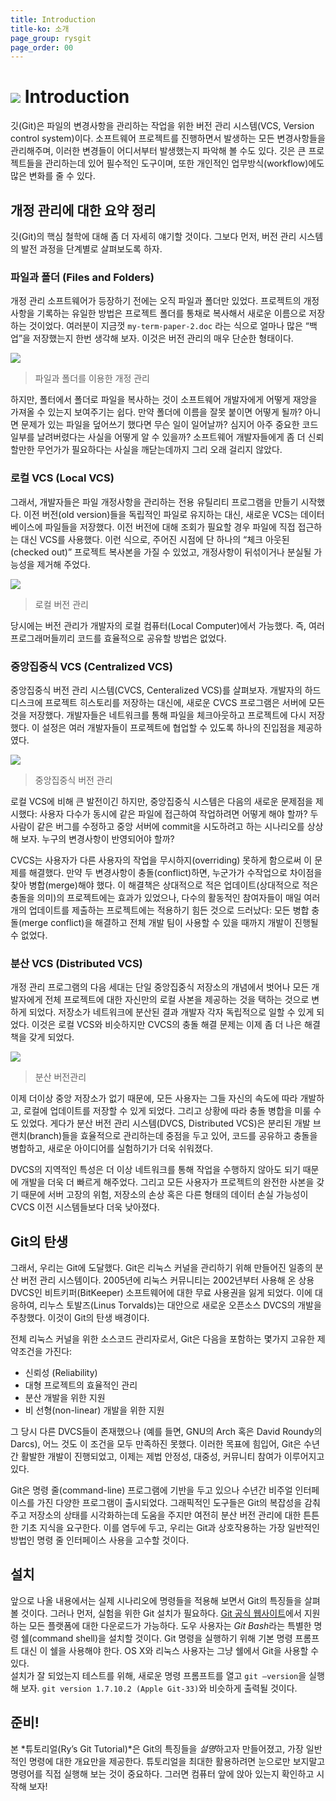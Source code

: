 ```yaml
---
title: Introduction
title-ko: 소개
page_group: rysgit
page_order: 00
---
```


![](images/index/introduction.png) Introduction
============

깃(Git)은 파일의 변경사항을 관리하는 작업을 위한 버전 관리 시스템(VCS, Version control system)이다. 
소프트웨어 프로젝트를 진행하면서 발생하는 모든 변경사항들을 관리해주며, 이러한 변경들이 어디서부터 발생했는지 파악해 볼 수도 있다. 
깃은 큰 프로젝트들을 관리하는데 있어 필수적인 도구이며, 또한 개인적인 업무방식(workflow)에도 많은 변화를 줄 수 있다.

## 개정 관리에 대한 요약 정리

깃(Git)의 핵심 철학에 대해 좀 더 자세히 얘기할 것이다. 
그보다 먼저, 버전 관리 시스템의 발전 과정을 단계별로 살펴보도록 하자.

### 파일과 폴더 (Files and Folders)

개정 관리 소프트웨어가 등장하기 전에는 오직 파일과 폴더만 있었다. 
프로젝트의 개정사항을 기록하는 유일한 방법은 프로젝트 폴더를 통채로 복사해서 새로운 이름으로 저장하는 것이었다. 
여러분이 지금껏 `my-term-paper-2.doc` 라는 식으로 얼마나 많은 “백업”을 저장했는지 한번 생각해 보자. 
이것은 버전 관리의 매우 단순한 형태이다.

![](images/00/0-1.png)
> 파일과 폴더를 이용한 개정 관리

하지만, 폴터에서 폴더로 파일을 복사하는 것이 소프트웨어 개발자에게 어떻게 재앙을 가져올 수 있는지 보여주기는 쉽다. 
만약 폴더에 이름을 잘못 붙이면 어떻게 될까? 아니면 문제가 있는 파일을 덮어쓰기 했다면 무슨 일이 일어날까? 
심지어 아주 중요한 코드 일부를 날려버렸다는 사실을 어떻게 알 수 있을까? 
소프트웨어 개발자들에게 좀 더 신뢰할만한 무언가가 필요하다는 사실을 깨닫는데까지 그리 오래 걸리지 않았다.

### 로컬 VCS (Local VCS)

그래서, 개발자들은 파일 개정사항을 관리하는 전용 유틸리티 프로그램을 만들기 시작했다. 
이전 버전(old version)들을 독립적인 파일로 유지하는 대신, 새로운 VCS는 데이터베이스에 파일들을 저장했다. 
이전 버전에 대해 조회가 필요할 경우 파일에 직접 접근하는 대신 VCS를 사용했다. 
이런 식으로, 주어진 시점에 단 하나의 “체크 아웃된(checked out)” 프로젝트 복사본을 가질 수 있었고, 
개정사항이 뒤섞이거나 분실될 가능성을 제거해 주었다.

![](images/00/0-2.png)
> 로컬 버전 관리

당시에는 버전 관리가 개발자의 로컬 컴퓨터(Local Computer)에서 가능했다. 
즉, 여러 프로그래머들끼리 코드를 효율적으로 공유할 방법은 없었다.

### 중앙집중식 VCS (Centralized VCS)

중앙집중식 버전 관리 시스템(CVCS, Centeralized VCS)를 살펴보자. 
개발자의 하드디스크에 프로젝트 히스토리를 저장하는 대신에, 새로운 CVCS 프로그램은 서버에 모든 것을 저장했다. 
개발자들은 네트워크를 통해 파일을 체크아웃하고 프로젝트에 다시 저장했다. 
이 설정은 여러 개발자들이 프로젝트에 협업할 수 있도록 하나의 진입점을 제공하였다.

![](images/00/0-3.png)
> 중앙집중식 버전 관리

로컬 VCS에 비해 큰 발전이긴 하지만, 중앙집중식 시스템은 다음의 새로운 문제점을 제시했다: 
사용자 다수가 동시에 같은 파일에 접근하여 작업하려면 어떻게 해야 할까? 
두 사람이 같은 버그를 수정하고 중앙 서버에 commit을 시도하려고 하는 시나리오를 상상해 보자. 
누구의 변경사항이 반영되어야 할까?

CVCS는 사용자가 다른 사용자의 작업을 무시하지(overriding) 못하게 함으로써 이 문제를 해결했다. 
만약 두 변경사항이 충돌(conflict)하면, 누군가가 수작업으로 차이점을 찾아 병합(merge)해야 했다. 
이 해결책은 상대적으로 적은 업데이트(상대적으로 적은 충돌을 의미)의 프로젝트에는 효과가 있었으나, 
다수의 활동적인 참여자들이 매일 여러 개의 업데이트를 제출하는 프로젝트에는 적용하기 힘든 것으로 드러났다: 
모든 병합 충돌(merge conflict)을 해결하고 전체 개발 팀이 사용할 수 있을 때까지 개발이 진행될 수 없었다.

### 분산 VCS (Distributed VCS)

개정 관리 프로그램의 다음 세대는 단일 중앙집중식 저장소의 개념에서 벗어나 모든 개발자에게 
전체 프로젝트에 대한 자신만의 로컬 사본을 제공하는 것을 택하는 것으로 변하게 되었다. 
저장소가 네트워크에 분산된 결과 개발자 각자 독립적으로 일할 수 있게 되었다. 
이것은 로컬 VCS와 비슷하지만 CVCS의 충돌 해결 문제는 이제 좀 더 나은 해결책을 갖게 되었다.

![](images/00/0-4.png)
> 분산 버전관리

이제 더이상 중앙 저장소가 없기 때문에, 모든 사용자는 그들 자신의 속도에 따라 개발하고, 
로컬에 업데이트를 저장할 수 있게 되었다. 그리고 상황에 따라 충돌 병합을 미룰 수 도 있었다. 
게다가 분산 버전 관리 시스템(DVCS, Distributed VCS)은 분리된 개발 브랜치(branch)들을 효율적으로 관리하는데 중점을 두고 있어, 
코드를 공유하고 충돌을 병합하고, 새로운 아이디어를 실험하기가 더욱 쉬워졌다.

DVCS의 지역적인 특성은 더 이상 네트워크를 통해 작업을 수행하지 않아도 되기 때문에 개발을 더욱 더 빠르게 해주었다. 
그리고 모든 사용자가 프로젝트의 완전한 사본을 갖기 때문에 서버 고장의 위험, 저장소의 손상 혹은 
다른 형태의 데이터 손실 가능성이 CVCS 이전 시스템들보다 더욱 낮아졌다.

## Git의 탄생

그래서, 우리는 Git에 도달했다. Git은 리눅스 커널을 관리하기 위해 만들어진 일종의 분산 버전 관리 시스템이다. 
2005년에 리눅스 커뮤니티는 2002년부터 사용해 온 상용 DVCS인 비트키퍼(BitKeeper) 소프트웨어에 대한 무료 사용권을 잃게 되었다. 
이에 대응하여, 리누스 토발즈(Linus Torvalds)는 대안으로 새로운 오픈소스 DVCS의 개발을 주창했다. 
이것이 Git의 탄생 배경이다.

전체 리눅스 커널을 위한 소스코드 관리자로서, Git은 다음을 포함하는 몇가지 고유한 제약조건을 가진다:

* 신뢰성 (Reliability)
* 대형 프로젝트의 효율적인 관리
* 분산 개발을 위한 지원
* 비 선형(non-linear) 개발을 위한 지원

그 당시 다른 DVCS들이 존재했으나 (예를 들면, GNU의 Arch 혹은 David Roundy의 Darcs), 
어느 것도 이 조건을 모두 만족하진 못했다. 
이러한 목표에 힘입어, Git은 수년간 활발한 개발이 진행되었고, 
이제는 제법 안정성, 대중성, 커뮤니티 참여가 이루어지고 있다.

Git은 명령 줄(command-line) 프로그램에 기반을 두고 있으나 수년간 비주얼 인터페이스를 가진 다양한 프로그램이 출시되었다. 
그래픽적인 도구들은 Git의 복잡성을 감춰주고 저장소의 상태를 시각화하는데 도움을 주지만 
여전히 분산 버전 관리에 대한 튼튼한 기초 지식을 요구한다. 
이를 염두에 두고, 우리는 Git과 상호작용하는 가장 일반적인 방법인 명령 줄 인터페이스 사용을 고수할 것이다.

## 설치

앞으로 나올 내용에서는 실제 시나리오에 명령들을 적용해 보면서 Git의 특징들을 살펴볼 것이다. 
그러나 먼저, 실험을 위한 Git 설치가 필요하다. 
[Git 공식 웹사이트](http://git-scm.com/)에서 지원하는 모든 플랫폼에 대한 다운로드가 가능하다. 
도우 사용자는 *Git Bash*라는 특별한 명령 쉘(command shell)을 설치할 것이다. 
Git 명령을 실행하기 위해 기본 명령 프롬프트 대신 이 쉘을 사용해야 한다. OS X와 리눅스 사용자는 그냥 쉘에서 Git을 사용할 수 있다.  
설치가 잘 되었는지 테스트를 위해, 새로운 명령 프롬프트를 열고 `git –version`을 실행해 보자. 
`git version 1.7.10.2 (Apple Git-33)`와 비슷하게 출력될 것이다.

## 준비!

본 *튜토리얼(Ry’s Git Tutorial)*은 Git의 특징들을 *설명*하고자 만들어졌고, 
가장 일반적인 명령에 대한 개요만을 제공한다. 
튜토리얼을 최대한 활용하려면 눈으로만 보지말고 명령어를 직접 실행해 보는 것이 중요하다. 
그러면 컴퓨터 앞에 앉아 있는지 확인하고 시작해 보자!
